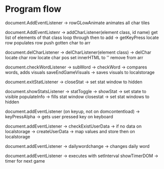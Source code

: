 # Program flow

<!-- Global vars set -->
    
<!-- document.AddEventListener -> 
    startCheck
        check if currente date = localStorage date, sets game state to active
        bumps nextday counter by 1 -->

document.AddEventListener -> 
    rowGLowAnimate
        animates all char tiles

document.AddEventListenr -> 
    addCharListener(element class, id name) 
        get list of elements of that class
        loop through then to add -> 
            getKeyPress 
                locate row
                populates row
                push gotten char to arr

document.delCharListener ->
    delCharListener(element class) -> 
        delChar
            locate char row
            locate char pos
            set innerHTML to ''
            remove from arr

document.checkWordListener ->
    subWord ->
        checkWord ->
            compares words, adds visuals
        saveEndGameVisuals ->
            saves visuals to localstorage

document.exitStatListener ->
    closeStat ->
        set stat window to hidden

document.showStatsListener ->
    statToggle -> 
        showStat -> set state to visible
            populateInfo ->
                fills stat window
            closestat ->
                set stat windows to hidden

document.addEventListener (on keyup, not on domcontentload) ->
    keyPressAlpha ->
        gets user pressed key on keyboard

document.addEventListener ->
    checkExistUserData ->
        if no data on localstorage ->
            createUserData ->
                map values and store then on localstorage

document.addEventListener ->
    dailywordchange ->
        changes daily word 

document.addEventListener -> executes with setInterval
    showTimerDOM -> timer for next game






